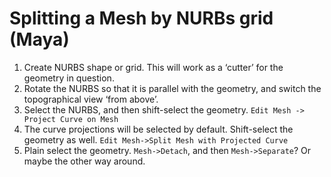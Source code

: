 # Splitting a Mesh by NURBs grid (Maya)

1. Create NURBS shape or grid. This will work as a ‘cutter’ for the geometry in question.
2. Rotate the NURBS so that it is parallel with the geometry, and switch the topographical view ‘from above’.
3. Select the NURBS, and then shift-select the geometry. `Edit Mesh -> Project Curve on Mesh`
4. The curve projections will be selected by default. Shift-select the geometry as well. `Edit Mesh->Split Mesh with Projected Curve`
5. Plain select the geometry. `Mesh->Detach`, and then `Mesh->Separate`? Or maybe the other way around.